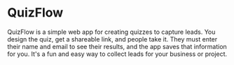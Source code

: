 # QuizFlow
QuizFlow is a simple web app for creating quizzes to capture leads. You design the quiz, get a shareable link, and people take it. They must enter their name and email to see their results, and the app saves that information for you. It's a fun and easy way to collect leads for your business or project.
